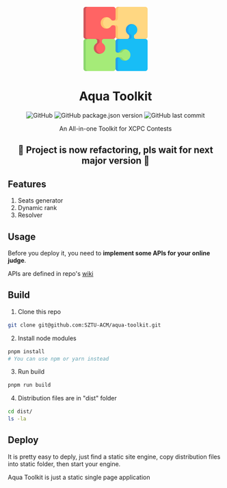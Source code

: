 <p align="center"><img width="150" height="150" src="./public/logo.svg"></p>

<h1 align="center">Aqua Toolkit</h1>

<p align="center"><img alt="GitHub" src="https://img.shields.io/github/license/SZTU-ACM/aqua-toolkit"> <img alt="GitHub package.json version" src="https://img.shields.io/github/package-json/v/SZTU-ACM/aqua-toolkit"> <img alt="GitHub last commit" src="https://img.shields.io/github/last-commit/SZTU-ACM/aqua-toolkit"></p>

<p align="center">An All-in-one Toolkit for XCPC Contests</p>

<h2 align="center">🚧 Project is now refactoring, pls wait for next major version 🚧</h2>

## Features

1. Seats generator
2. Dynamic rank
3. Resolver

## Usage

Before you deploy it, you need to **implement some APIs for your online judge**.

APIs are defined in repo's [wiki](https://github.com/SZTU-ACM/aqua-toolkit/wiki/Remote-API-definition)

## Build

1. Clone this repo
```bash
git clone git@github.com:SZTU-ACM/aqua-toolkit.git
```

2. Install node modules
```bash
pnpm install
# You can use npm or yarn instead
```

3. Run build
```bash
pnpm run build
```

4. Distribution files are in "dist" folder
```bash
cd dist/
ls -la
```

## Deploy

It is pretty easy to deply, just find a static site engine, copy distribution files into static folder, then start your engine.

Aqua Toolkit is just a static single page application
